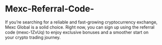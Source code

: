 # Mexc-Referral-Code-
If you’re searching for a reliable and fast-growing cryptocurrency exchange, Mexc Global is a solid choice. Right now, you can sign up using the referral code (mexc-1ZvUq) to enjoy exclusive bonuses and a smoother start on your crypto trading journey.
